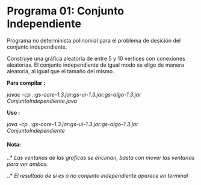 # Programa 01: Conjunto Independiente
Programa no determinista polinomial para el problema de desición del conjunto independiente.

Construye una gráfica aleatoria de entre 5 y 10 vertices con conexiones aleatorias.
El conjunto independiente de igual modo  se elige de manera aleatoria, al igual que el tamaño del mismo.

**Para compilar :**

_javac -cp .:gs-core-1.3.jar:gs-ui-1.3.jar:gs-algo-1.3.jar ConjuntoIndependiente.java_

**Uso :**

_java -cp .:gs-core-1.3.jar:gs-ui-1.3.jar:gs-algo-1.3.jar ConjuntoIndependiente_


#### Nota:
 ..* _Las ventanas de las graficas se enciman, basta con mover las ventanas para ver ambas._

 ..* _El resultado de si es o no conjunto independiente aparece en terminal_


